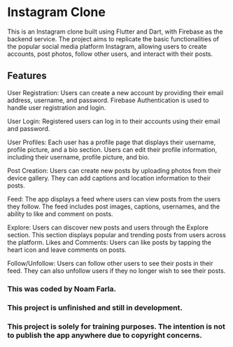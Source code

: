# Instagram Clone

This is an Instagram clone built using Flutter and Dart, with Firebase as the backend service. The project aims to replicate the basic functionalities of the popular social media platform Instagram, allowing users to create accounts, post photos, follow other users, and interact with their posts.

## Features

User Registration: Users can create a new account by providing their email address, username, and password. Firebase Authentication is used to handle user registration and login.

User Login: Registered users can log in to their accounts using their email and password.

User Profiles: Each user has a profile page that displays their username, profile picture, and a bio section. Users can edit their profile information, including their username, profile picture, and bio.

Post Creation: Users can create new posts by uploading photos from their device gallery. They can add captions and location information to their posts.

Feed: The app displays a feed where users can view posts from the users they follow. The feed includes post images, captions, usernames, and the ability to like and comment on posts.

Explore: Users can discover new posts and users through the Explore section. This section displays popular and trending posts from users across the platform.
Likes and Comments: Users can like posts by tapping the heart icon and leave comments on posts.

Follow/Unfollow: Users can follow other users to see their posts in their feed. They can also unfollow users if they no longer wish to see their posts.

### This was coded by Noam Farla.

### This project is unfinished and still in development.

### This project is solely for training purposes. The intention is not to publish the app anywhere due to copyright concerns.
